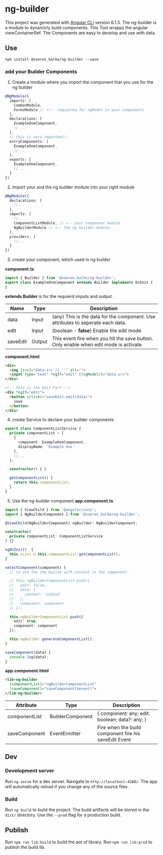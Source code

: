 # ng-builder

This project was generated with [Angular CLI](https://github.com/angular/angular-cli) version 6.1.3.
The ng-builder is a module to dynamicly build components. This Tool wrapps the angular viewContainerRef. The Components are easy to develop and use with data.


## Use

```
npm install @soeren_balke/ng-builder --save
```

### add your Builder Components
1. Create a module where you import the component that you use for the ng builder
```typescript
@NgModule({
  imports: [
    CommonModule,
    FormsModule // <!-- requiered for ngModel in your components
  ],
  declarations: [
    ExampleOneComponent,
    // ...
  ],
  // this is very important!:
  entryComponents: [
    ExampleOneComponent,
    // ...
  ],
  exports: [
    ExampleOneComponent,
    // ...
  ]
})
```

2. Import your and the ng builder module into your right module

```typescript
@NgModule({
  declarations: [
    //...
  ],
  imports: [
    //...
    ComponentListModule, // <-- your component module
    NgBuilderModule // <-- the ng builder module
  ],
  providers: [
    //...
  ]
})
```

3. create your component, which used in ng builder

**component.ts**
```typescript
import { Builder } from '@soeren_balke/ng-builder';
export class ExampleOneComponent extends Builder implements OnInit {
}
```

__extends Builder__ is for the requierd imputs and output.


| Name | Type | Description |
|------|------|-------------|
| data | Input | (any) This is the data for the component. Use attributes to seperate each data. |
| edit | Input | (boolean - **false**) Enable the edit mode |
| saveEdit| Output | This event fire when you hit the save button. Only enable when edit mode is activate |

**component.html**
```html
<div>
  <img [src]="data.src || ''" alt="">
  <input type="text" *ngIf="edit" [(ngModel)]="data.src">
</div>

<!-- This is the Edit Part -->
<div *ngIf="edit">
  <button (click)="saveEdit.emit(data)">
    save
  </button>
</div>
```
4. create Service to declare your builder components
```typescript
export class ComponentListService {
  private componentList = [
    {
      component: ExampleOneComponent,
      displayName: 'Example One'
    },
    //...
  ];

  constructor() { }

  getComponentList() {
    return this.componentList;
  }
}

```

5. Use the ng-builder component
**app.component.ts**
```typescript
import { ViewChild } from '@angular/core';
import { NgBuilderComponent } from '@soeren_balke/ng-builder';
```

```typescript
@ViewChild(NgBuilderComponent) ngBuilder: NgBuilderComponent;

constructor(
  private componentList: ComponentListService
) {}

ngOnInit()  {
  this.cList = this.componentList.getComponentList();
}

selectComponent(component) {
  // to use the the builde with content in the component:

  // this.ngBuilderComponentList.push({
  //   edit: false,
  //   data: {
  //     content: 'asdasd'
  //   },
  //   component: component
  // });

  this.ngBuilderComponentList.push({
    edit: true,
    component: component
  });

  this.ngBuilder.generateComponentList();
}

saveComponent(data) {
  console.log(data);
}
```

**app.component.html**
```html
<lib-ng-builder 
  [componentList]="ngBuilderComponentList"
  (saveComponent)="saveComponent($event)">
</lib-ng-builder>
```

| Attribute | Type | Description |
| --------- | ---- | ----------- |
| componentList | BuilderComponent | { component: any; edit: boolean; data?: any; } |
| saveComponent | EventErmitter | Fire when the build component fire his saveEdit Event |


## Dev
### Development server

Run `ng serve` for a dev server. Navigate to `http://localhost:4200/`. The app will automatically reload if you change any of the source files.

### Build

Run `ng build` to build the project. The build artifacts will be stored in the `dist/` directory. Use the `--prod` flag for a production build.

## Publish
Run `npm run lib:build` to build the aot of library. Run `npm run lib:prod` to publish the build lib. 